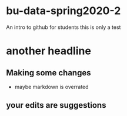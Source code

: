 # bu-data-spring2020-2
An intro to github for students
   this is only a test
# another headline
## Making some changes
* maybe markdown is overrated

## your edits are suggestions